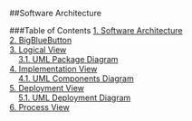 ##Software Architecture

###Table of Contents
[1. Software Architecture](https://github.com/mariateresachaves/bigbluebutton/blob/master/ESOF-DOCS/Software_Architecture/Software%20Architecture.md#1-software-architecture)  
[2. BigBlueButton](https://github.com/mariateresachaves/bigbluebutton/blob/master/ESOF-DOCS/Software_Architecture/BigBlueButton.md#2-bigbluebutton)  
[3. Logical View](https://github.com/mariateresachaves/bigbluebutton/blob/master/ESOF-DOCS/Software_Architecture/Logical%20View.md#3-logical_view)  
&nbsp;&nbsp;&nbsp;&nbsp;[3.1. UML Package Diagram](https://github.com/mariateresachaves/bigbluebutton/blob/master/ESOF-DOCS/Software_Architecture/Logical%20View.md#31-uml-package-diagram)  
[4. Implementation View](https://github.com/mariateresachaves/bigbluebutton/blob/master/ESOF-DOCS/Software_Architecture/Implementation%20View.md#4-implementation_view)  
&nbsp;&nbsp;&nbsp;&nbsp;[4.1. UML Components Diagram](https://github.com/mariateresachaves/bigbluebutton/blob/master/ESOF-DOCS/Software_Architecture/Implementation%20View.md#31-uml-component-diagram)  
[5. Deployment View](https://github.com/mariateresachaves/bigbluebutton/blob/master/ESOF-DOCS/Software_Architecture/Deployment%20View.md#5-deployment_view)  
&nbsp;&nbsp;&nbsp;&nbsp;[5.1. UML Deployment Diagram](https://github.com/mariateresachaves/bigbluebutton/blob/master/ESOF-DOCS/Software_Architecture/Deployment%20View.md#31-uml-deployment-diagram)  
[6. Process View](https://github.com/mariateresachaves/bigbluebutton/blob/master/ESOF-DOCS/Software_Architecture/Process%20View.md#6-process_view)  
